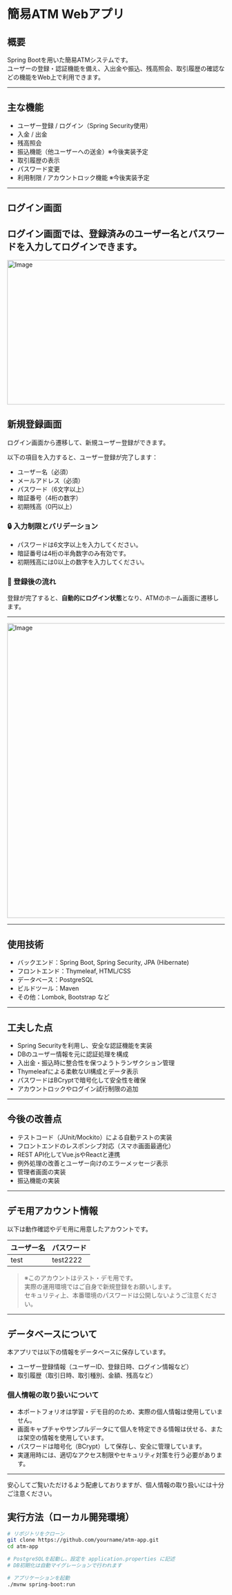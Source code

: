 # 簡易ATM Webアプリ

## 概要
Spring Bootを用いた簡易ATMシステムです。  
ユーザーの登録・認証機能を備え、入出金や振込、残高照会、取引履歴の確認などの機能をWeb上で利用できます。

---

## 主な機能
- ユーザー登録 / ログイン（Spring Security使用）
- 入金 / 出金
- 残高照会
- 振込機能（他ユーザーへの送金）※今後実装予定
- 取引履歴の表示
- パスワード変更
- 利用制限 / アカウントロック機能 ※今後実装予定

---

## ログイン画面

ログイン画面では、登録済みのユーザー名とパスワードを入力してログインできます。
---

<img width="674" height="334" alt="Image" src="https://github.com/user-attachments/assets/73de34c6-a00a-49b1-9e6f-6b46542cbbb2" />


## 新規登録画面

ログイン画面から遷移して、新規ユーザー登録ができます。

以下の項目を入力すると、ユーザー登録が完了します：

- ユーザー名（必須）
- メールアドレス（必須）
- パスワード（6文字以上）
- 暗証番号（4桁の数字）
- 初期残高（0円以上）

### 🔒 入力制限とバリデーション

- パスワードは6文字以上を入力してください。
- 暗証番号は4桁の半角数字のみ有効です。
- 初期残高には0以上の数字を入力してください。

### 🚀 登録後の流れ

登録が完了すると、**自動的にログイン状態**となり、ATMのホーム画面に遷移します。

---
<img width="586" height="681" alt="Image" src="https://github.com/user-attachments/assets/7475e8a0-d9c1-462d-99a1-4d9a840f23e8" />




---
## 使用技術
- バックエンド：Spring Boot, Spring Security, JPA (Hibernate)
- フロントエンド：Thymeleaf, HTML/CSS
- データベース：PostgreSQL
- ビルドツール：Maven
- その他：Lombok, Bootstrap など

---

## 工夫した点
- Spring Securityを利用し、安全な認証機能を実装
- DBのユーザー情報を元に認証処理を構成
- 入出金・振込時に整合性を保つようトランザクション管理
- Thymeleafによる柔軟なUI構成とデータ表示
- パスワードはBCryptで暗号化して安全性を確保
- アカウントロックやログイン試行制限の追加

---

## 今後の改善点
- テストコード（JUnit/Mockito）による自動テストの実装
- フロントエンドのレスポンシブ対応（スマホ画面最適化）
- REST API化してVue.jsやReactと連携
- 例外処理の改善とユーザー向けのエラーメッセージ表示
- 管理者画面の実装
- 振込機能の実装　

---

## デモ用アカウント情報

以下は動作確認やデモ用に用意したアカウントです。

| ユーザー名 | パスワード     |
| ---------- | ------------- |
| test    | test2222   |

> ※このアカウントはテスト・デモ用です。  
> 実際の運用環境ではご自身で新規登録をお願いします。  
> セキュリティ上、本番環境のパスワードは公開しないようご注意ください。
---

## データベースについて

本アプリでは以下の情報をデータベースに保存しています。

- ユーザー登録情報（ユーザーID、登録日時、ログイン情報など）
- 取引履歴（取引日時、取引種別、金額、残高など）

### 個人情報の取り扱いについて

- 本ポートフォリオは学習・デモ目的のため、実際の個人情報は使用していません。  
- 画面キャプチャやサンプルデータにて個人を特定できる情報は伏せる、または架空の情報を使用しています。  
- パスワードは暗号化（BCrypt）して保存し、安全に管理しています。  
- 実運用時には、適切なアクセス制限やセキュリティ対策を行う必要があります。

---

安心してご覧いただけるよう配慮しておりますが、個人情報の取り扱いには十分ご注意ください。

## 実行方法（ローカル開発環境）

```bash
# リポジトリをクローン
git clone https://github.com/yourname/atm-app.git
cd atm-app

# PostgreSQLを起動し、設定を application.properties に記述
# DB初期化は自動マイグレーションで行われます

# アプリケーションを起動
./mvnw spring-boot:run
